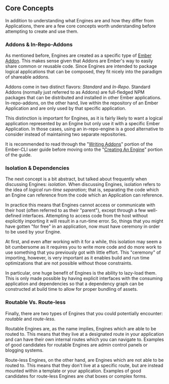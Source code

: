## Core Concepts

In addition to understanding what Engines are and how they differ from Applications, there are a few core concepts worth understanding before attempting to create and use them.

### Addons & In-Repo-Addons

As mentioned before, Engines are created as a specific type of [Ember Addon](https://cli.emberjs.com/release/writing-addons/). This makes sense given that Addons are Ember's way to easily share common or reusable code. Since Engines are intended to package logical applications that can be composed, they fit nicely into the paradigm of shareable addons.

Addons come in two distinct flavors: _Standard_ and _In-Repo_. Standard Addons (normally just referred to as Addons) are full-fledged NPM packages that can be distributed and installed in other Ember applications. In-repo-addons, on the other hand, live within the repository of an Ember Application and are only used by that specific application.

This distinction is important for Engines, as it is fairly likely to want a logical application represented by an Engine but only use it with a specific Ember Application. In those cases, using an in-repo-engine is a good alternative to consider instead of maintaining two separate repositories.

It is recommended to read through the "[Writing Addons](https://cli.emberjs.com/release/writing-addons/)" portion of the Ember-CLI user guide before moving onto the "[Creating An Engine](./creating-an-engine)" portion of the guide.

### Isolation & Dependencies

The next concept is a bit abstract, but talked about frequently when discussing Engines: _isolation_. When discussing Engines, isolation refers to the idea of _logical run-time separation_; that is, separating the code which an Engine can reference from the code which an Application can reference.

In practice this means that Engines cannot access or communicate with their host (often referred to as their "parent"), except through a few well-defined interfaces. Attempting to access code from the host without explicitly importing it will result in a run-time error. So, things that you might have gotten "for free" in an application, now must have ceremony in order to be used by your Engine.

At first, and even after working with it for a while, this isolation may seem a bit cumbersome as it requires you to write more code and do more work to use something that you previously got with little effort. This "ceremony" of importing, however, is very important as it enables build and run time optimizations that are not possible without those constraints.

In particular, one huge benefit of Engines is the ability to lazy-load them. This is only made possible by having explicit interfaces with the consuming application and dependencies so that a dependency graph can be constructed at build time to allow for proper bundling of assets.

### Routable Vs. Route-less

Finally, there are two types of Engines that you could potentially encounter: _routable_ and _route-less_.

Routable Engines are, as the name implies, Engines which are able to be routed to. This means that they live at a designated route in your application and can have their own internal routes which you can navigate to. Examples of good candidates for routable Engines are admin control panels or blogging systems.

Route-less Engines, on the other hand, are Engines which are not able to be routed to. This means that they don't live at a specific route, but are instead mounted within a template or your application. Examples of good candidates for route-less Engines are chat boxes or complex forms.
